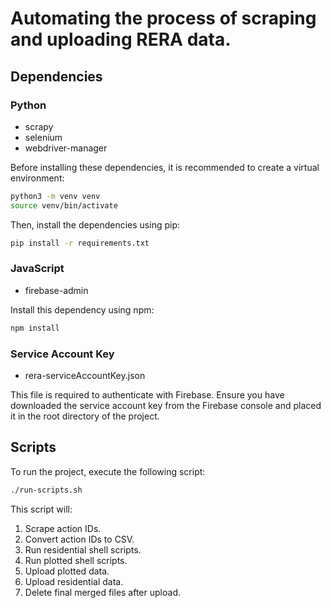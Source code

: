 # Automating the process of scraping and uploading RERA data.

## Dependencies

### Python

- scrapy
- selenium
- webdriver-manager

Before installing these dependencies, it is recommended to create a virtual environment:

```bash
python3 -m venv venv
source venv/bin/activate
```

Then, install the dependencies using pip:

```bash
pip install -r requirements.txt
```

### JavaScript

- firebase-admin

Install this dependency using npm:

```bash
npm install
```

### Service Account Key

- rera-serviceAccountKey.json

This file is required to authenticate with Firebase. Ensure you have downloaded the service account key from the Firebase console and placed it in the root directory of the project.

## Scripts

To run the project, execute the following script:

```bash
./run-scripts.sh
```

This script will:

1.  Scrape action IDs.
2.  Convert action IDs to CSV.
3.  Run residential shell scripts.
4.  Run plotted shell scripts.
5.  Upload plotted data.
6.  Upload residential data.
7.  Delete final merged files after upload.